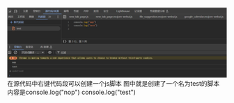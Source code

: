 ![alt text](image-1.png)
在源代码中右键代码段可以创建一个js脚本
图中就是创建了一个名为test的脚本
内容是console.log("nop")
console.log("test")
